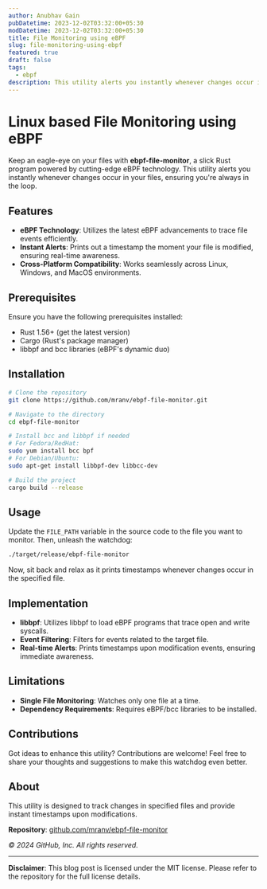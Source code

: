 ```yaml
---
author: Anubhav Gain
pubDatetime: 2023-12-02T03:32:00+05:30
modDatetime: 2023-12-02T03:32:00+05:30
title: File Monitoring using eBPF
slug: file-monitoring-using-ebpf
featured: true
draft: false
tags:
  - ebpf
description: This utility alerts you instantly whenever changes occur in your files, ensuring you're always in the loop.
---
```


# Linux based File Monitoring using eBPF

Keep an eagle-eye on your files with **ebpf-file-monitor**, a slick Rust program powered by cutting-edge eBPF technology. This utility alerts you instantly whenever changes occur in your files, ensuring you're always in the loop.

## Features

- **eBPF Technology**: Utilizes the latest eBPF advancements to trace file events efficiently.
- **Instant Alerts**: Prints out a timestamp the moment your file is modified, ensuring real-time awareness.
- **Cross-Platform Compatibility**: Works seamlessly across Linux, Windows, and MacOS environments.

## Prerequisites

Ensure you have the following prerequisites installed:

- Rust 1.56+ (get the latest version)
- Cargo (Rust's package manager)
- libbpf and bcc libraries (eBPF's dynamic duo)

## Installation

```bash
# Clone the repository
git clone https://github.com/mranv/ebpf-file-monitor.git

# Navigate to the directory
cd ebpf-file-monitor

# Install bcc and libbpf if needed
# For Fedora/RedHat:
sudo yum install bcc bpf
# For Debian/Ubuntu:
sudo apt-get install libbpf-dev libbcc-dev

# Build the project
cargo build --release
```

## Usage

Update the `FILE_PATH` variable in the source code to the file you want to monitor. Then, unleash the watchdog:

```bash
./target/release/ebpf-file-monitor
```

Now, sit back and relax as it prints timestamps whenever changes occur in the specified file.

## Implementation

- **libbpf**: Utilizes libbpf to load eBPF programs that trace open and write syscalls.
- **Event Filtering**: Filters for events related to the target file.
- **Real-time Alerts**: Prints timestamps upon modification events, ensuring immediate awareness.

## Limitations

- **Single File Monitoring**: Watches only one file at a time.
- **Dependency Requirements**: Requires eBPF/bcc libraries to be installed.

## Contributions

Got ideas to enhance this utility? Contributions are welcome! Feel free to share your thoughts and suggestions to make this watchdog even better.

## About

This utility is designed to track changes in specified files and provide instant timestamps upon modifications.

**Repository**: [github.com/mranv/ebpf-file-monitor](https://github.com/mranv/ebpf-file-monitor)

_© 2024 GitHub, Inc. All rights reserved._

---

**Disclaimer**: This blog post is licensed under the MIT license. Please refer to the repository for the full license details.
